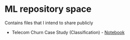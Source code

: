 # ML repository space

Contains files that I intend to share publicly

- Telecom Churn Case Study (Classification) - [Notebook](Telecom%20Churn%20Case%20Study.html)

